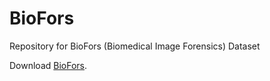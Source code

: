 # BioFors
Repository for BioFors (Biomedical Image Forensics) Dataset

Download [BioFors](https://drive.google.com/file/d/1UVSJ6h7r8pmOWYZkqWeAZ_YvwbFr1wV3/view?usp=sharing).